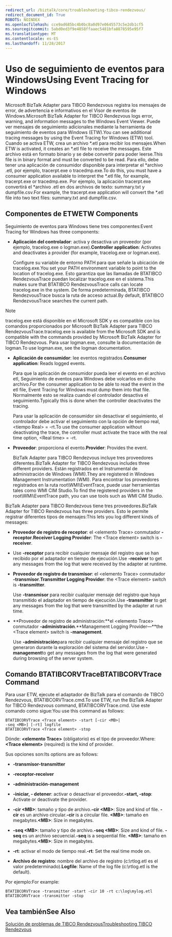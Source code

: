 ```yaml
---
redirect_url: /biztalk/core/troubleshooting-tibco-rendezvous/
redirect_document_id: True
ROBOTS: NOINDEX
ms.openlocfilehash: cce9ad685bc4b0bc8a0d97e0645573c5e2db1cf5
ms.sourcegitcommit: 5abd0ed3f9e4858ffaaec5481bfa8878595e95f7
ms.translationtype: MT
ms.contentlocale: es-ES
ms.lasthandoff: 11/28/2017
---
```

# <a name="using-event-tracing-for-windows"></a><span data-ttu-id="b6057-101">Uso de seguimiento de eventos para Windows</span><span class="sxs-lookup"><span data-stu-id="b6057-101">Using Event Tracing for Windows</span></span>
<span data-ttu-id="b6057-102">Microsoft BizTalk Adapter para TIBCO Rendezvous registra los mensajes de error, de advertencia e informativos en el Visor de eventos de Windows.</span><span class="sxs-lookup"><span data-stu-id="b6057-102">Microsoft BizTalk Adapter for TIBCO Rendezvous logs error, warning, and information messages to the Windows Event Viewer.</span></span> <span data-ttu-id="b6057-103">Puede ver mensajes de seguimiento adicionales mediante la herramienta de seguimiento de eventos para Windows (ETW).</span><span class="sxs-lookup"><span data-stu-id="b6057-103">You can see additional tracing messages by using the Event Tracing for Windows (ETW) tool.</span></span> <span data-ttu-id="b6057-104">Cuando se activa ETW, crea un archivo *.etl para recibir los mensajes.</span><span class="sxs-lookup"><span data-stu-id="b6057-104">When ETW is activated, it creates an *.etl file to receive the messages.</span></span> <span data-ttu-id="b6057-105">Este archivo está en formato binario y se debe convertir para poder leerse.</span><span class="sxs-lookup"><span data-stu-id="b6057-105">This file is in binary format and must be converted to be read.</span></span> <span data-ttu-id="b6057-106">Para ello, debe tener una aplicación de consumidor disponible para interpretar el \*archivo .etl, por ejemplo, tracerpt.exe o tracedmp.exe.</span><span class="sxs-lookup"><span data-stu-id="b6057-106">To do this, you must have a consumer application available to interpret the \*.etl file, for example, tracerpt.exe or tracedmp.exe.</span></span> <span data-ttu-id="b6057-107">Por ejemplo, la aplicación tracerpt.exe convertirá el \*archivo .etl en dos archivos de texto: summary.txt y dumpfile.csv.</span><span class="sxs-lookup"><span data-stu-id="b6057-107">For example, the tracerpt.exe application will convert the \*.etl file into two text files: summary.txt and dumpfile.csv.</span></span>  
  
## <a name="etw-components"></a><span data-ttu-id="b6057-108">Componentes de ETW</span><span class="sxs-lookup"><span data-stu-id="b6057-108">ETW Components</span></span>  
 <span data-ttu-id="b6057-109">Seguimiento de eventos para Windows tiene tres componentes:</span><span class="sxs-lookup"><span data-stu-id="b6057-109">Event Tracing for Windows has three components:</span></span>  
  
-   <span data-ttu-id="b6057-110">**Aplicación del controlador**: activa y desactiva un proveedor (por ejemplo, tracelog.exe o logman.exe).</span><span class="sxs-lookup"><span data-stu-id="b6057-110">**Controller application**: Activates and deactivates a provider (for example, tracelog.exe or logman.exe).</span></span>  
  
     <span data-ttu-id="b6057-111">Configure su variable de entorno PATH para que señale la ubicación de tracelog.exe.</span><span class="sxs-lookup"><span data-stu-id="b6057-111">You set your PATH environment variable to point to the location of tracelog.exe.</span></span> <span data-ttu-id="b6057-112">Esto garantiza que las llamadas de BTATIBCO RendezvousTrace puedan localizar tracelog.exe en el sistema.</span><span class="sxs-lookup"><span data-stu-id="b6057-112">This makes sure that BTATIBCO RendezvousTrace calls can locate tracelog.exe in the system.</span></span> <span data-ttu-id="b6057-113">De forma predeterminada, BTATIBCO RendezvousTrace busca la ruta de acceso actual.</span><span class="sxs-lookup"><span data-stu-id="b6057-113">By default, BTATIBCO RendezvousTrace searches the current path.</span></span>  
  
> [!NOTE]
>  <span data-ttu-id="b6057-114">tracelog.exe está disponible en el Microsoft SDK y es compatible con los comandos proporcionados por Microsoft BizTalk Adapter para TIBCO RendezvousTrace.</span><span class="sxs-lookup"><span data-stu-id="b6057-114">tracelog.exe is available from the Microsoft SDK and is compatible with the commands provided by Microsoft BizTalk Adapter for TIBCO Rendezvous.</span></span> <span data-ttu-id="b6057-115">Para usar logman.exe, consulte la documentación de logman.</span><span class="sxs-lookup"><span data-stu-id="b6057-115">To use logman.exe, see the logman documentation.</span></span>  
  
-   <span data-ttu-id="b6057-116">**Aplicación de consumidor**: lee eventos registrados.</span><span class="sxs-lookup"><span data-stu-id="b6057-116">**Consumer application**: Reads logged events.</span></span>  
  
     <span data-ttu-id="b6057-117">Para que la aplicación de consumidor pueda leer el evento en el archivo etl, Seguimiento de eventos para Windows debe volcarlos en dicho archivo.</span><span class="sxs-lookup"><span data-stu-id="b6057-117">For the consumer application to be able to read the event in the etl file, Event Tracing for Windows must dump them into that file.</span></span> <span data-ttu-id="b6057-118">Normalmente esto se realiza cuando el controlador desactiva el seguimiento.</span><span class="sxs-lookup"><span data-stu-id="b6057-118">Typically this is done when the controller deactivates the tracing.</span></span>  
  
     <span data-ttu-id="b6057-119">Para usar la aplicación de consumidor sin desactivar el seguimiento, el controlador debe activar el seguimiento con la opción de tiempo real, \<tiempo Real\> = -rt.</span><span class="sxs-lookup"><span data-stu-id="b6057-119">To use the consumer application without deactivating the trace, the controller must activate the trace with the real time option, \<Real time\> = -rt.</span></span>  
  
-   <span data-ttu-id="b6057-120">**Proveedor**: proporciona el evento.</span><span class="sxs-lookup"><span data-stu-id="b6057-120">**Provider**: Provides the event.</span></span>  
  
     <span data-ttu-id="b6057-121">BizTalk Adapter para TIBCO Rendezvous incluye tres proveedores diferentes.</span><span class="sxs-lookup"><span data-stu-id="b6057-121">BizTalk Adapter for TIBCO Rendezvous includes three different providers.</span></span> <span data-ttu-id="b6057-122">Están registrados en el Instrumental de administración de Windows (WMI).</span><span class="sxs-lookup"><span data-stu-id="b6057-122">They are registered in Windows Management Instrumentation (WMI).</span></span> <span data-ttu-id="b6057-123">Para encontrar los proveedores registrados en la ruta root\WMI\EventTrace, puede usar herramientas tales como WMI CIM Studio.</span><span class="sxs-lookup"><span data-stu-id="b6057-123">To find the registered providers in the root\WMI\EventTrace path, you can use tools such as WMI CIM Studio.</span></span>  
  
 <span data-ttu-id="b6057-124">BizTalk Adapter para TIBCO Rendezvous tiene tres proveedores.</span><span class="sxs-lookup"><span data-stu-id="b6057-124">BizTalk Adapter for TIBCO Rendezvous has three providers.</span></span> <span data-ttu-id="b6057-125">Esto le permite registrar diferentes tipos de mensajes:</span><span class="sxs-lookup"><span data-stu-id="b6057-125">This lets you log different kinds of messages:</span></span>  
  
-   <span data-ttu-id="b6057-126">**Proveedor de registro de receptor**: el \<elemento Trace\> conmutador **-receptor**.</span><span class="sxs-lookup"><span data-stu-id="b6057-126">**Receiver Logging Provider**: The \<Trace element\> switch is **-receiver**.</span></span>  
  
-   <span data-ttu-id="b6057-127">Use **-receptor** para recibir cualquier mensaje del registro que se han recibido por el adaptador en tiempo de ejecución.</span><span class="sxs-lookup"><span data-stu-id="b6057-127">Use **-receiver** to get any messages from the log that were received by the adapter at runtime.</span></span>  
  
-   <span data-ttu-id="b6057-128">**Proveedor de registro de transmisor**: el \<elemento Trace\> conmutador **-transmisor**.</span><span class="sxs-lookup"><span data-stu-id="b6057-128">**Transmitter Logging Provider**: the \<Trace element\> switch is **-transmitter**.</span></span>  
  
     <span data-ttu-id="b6057-129">Use **-transmisor** para recibir cualquier mensaje del registro que haya transmitido el adaptador en tiempo de ejecución.</span><span class="sxs-lookup"><span data-stu-id="b6057-129">Use **-transmitter** to get any messages from the log that were transmitted by the adapter at run time.</span></span>  
  
-   <span data-ttu-id="b6057-130">**Proveedor de registro de administración:**el \<elemento Trace\> conmutador **-administración**.</span><span class="sxs-lookup"><span data-stu-id="b6057-130">**Management Logging Provider—**the \<Trace element\> switch is **-management**.</span></span>  
  
     <span data-ttu-id="b6057-131">Use **-administración**para recibir cualquier mensaje del registro que se generaron durante la exploración del sistema del servidor.</span><span class="sxs-lookup"><span data-stu-id="b6057-131">Use **-management**to get any messages from the log that were generated during browsing of the server system.</span></span>  
  
## <a name="btatibcorvtrace-command"></a><span data-ttu-id="b6057-132">Comando BTATIBCORVTrace</span><span class="sxs-lookup"><span data-stu-id="b6057-132">BTATIBCORVTrace Command</span></span>  
 <span data-ttu-id="b6057-133">Para usar ETW, ejecute el adaptador de BizTalk para el comando de TIBCO Rendezvous, BTATIBCORVTrace.cmd.</span><span class="sxs-lookup"><span data-stu-id="b6057-133">To use ETW, run the BizTalk Adapter for TIBCO Rendezvous command, BTATIBCORVTrace.cmd.</span></span> <span data-ttu-id="b6057-134">Use este comando como sigue:</span><span class="sxs-lookup"><span data-stu-id="b6057-134">You use this command as follows:</span></span>  
  
```  
BTATIBCORVTrace <Trace element> -start [-cir <MB>|   
-seq <MB>] [-rt] logfile  
BTATIBCORVTrace <Trace element> -stop  
```  
  
 <span data-ttu-id="b6057-135">Dónde:  **\<elemento Trace\>**  (obligatorio) es el tipo de proveedor.</span><span class="sxs-lookup"><span data-stu-id="b6057-135">Where: **\<Trace element\>** (required) is the kind of provider.</span></span>  
  
 <span data-ttu-id="b6057-136">Sus opciones son:</span><span class="sxs-lookup"><span data-stu-id="b6057-136">Its options are as follows:</span></span>  
  
-   <span data-ttu-id="b6057-137">**-transmisor**</span><span class="sxs-lookup"><span data-stu-id="b6057-137">**-transmitter**</span></span>  
  
-   <span data-ttu-id="b6057-138">**-receptor**</span><span class="sxs-lookup"><span data-stu-id="b6057-138">**-receiver**</span></span>  
  
-   <span data-ttu-id="b6057-139">**-administración**</span><span class="sxs-lookup"><span data-stu-id="b6057-139">**-management**</span></span>  
  
-   <span data-ttu-id="b6057-140">**-iniciar, - detener**: activar o desactivar el proveedor.</span><span class="sxs-lookup"><span data-stu-id="b6057-140">**-start, -stop**: Activate or deactivate the provider.</span></span>  
  
-   <span data-ttu-id="b6057-141">**-cir \<MB\>**: tamaño y tipo de archivo.</span><span class="sxs-lookup"><span data-stu-id="b6057-141">**-cir \<MB\>**: Size and kind of file.</span></span> <span data-ttu-id="b6057-142">**-cir** es un archivo circular.</span><span class="sxs-lookup"><span data-stu-id="b6057-142">**-cir** is a circular file.</span></span> <span data-ttu-id="b6057-143">**\<MB\>**: tamaño en megabytes.</span><span class="sxs-lookup"><span data-stu-id="b6057-143">**\<MB\>**: Size in megabytes.</span></span>  
  
-   <span data-ttu-id="b6057-144">**-seq \<MB\>**: tamaño y tipo de archivo.</span><span class="sxs-lookup"><span data-stu-id="b6057-144">**-seq \<MB\>**: Size and kind of file.</span></span> <span data-ttu-id="b6057-145">**-seq** es un archivo secuencial.</span><span class="sxs-lookup"><span data-stu-id="b6057-145">**-seq** is a sequential file.</span></span> <span data-ttu-id="b6057-146">**\<MB\>**: tamaño en megabytes.</span><span class="sxs-lookup"><span data-stu-id="b6057-146">**\<MB\>**: Size in megabytes.</span></span>  
  
-   <span data-ttu-id="b6057-147">**-rt**: activar el modo de tiempo real.</span><span class="sxs-lookup"><span data-stu-id="b6057-147">**-rt**: Set the real time mode on.</span></span>  
  
-   <span data-ttu-id="b6057-148">**Archivo de registro**: nombre del archivo de registro (c:\rtlog.etl es el valor predeterminado).</span><span class="sxs-lookup"><span data-stu-id="b6057-148">**Logfile**: Name of the log file (c:\rtlog.etl is the default).</span></span>  
  
 <span data-ttu-id="b6057-149">Por ejemplo:</span><span class="sxs-lookup"><span data-stu-id="b6057-149">For example:</span></span>  
  
```  
BTATIBCORVTrace -transmitter -start -cir 10 -rt c:\log\mylog.etl  
BTATIBCORVTrace -transmitter -stop  
```  
  
## <a name="see-also"></a><span data-ttu-id="b6057-150">Vea también</span><span class="sxs-lookup"><span data-stu-id="b6057-150">See Also</span></span>  
 [<span data-ttu-id="b6057-151">Solución de problemas de TIBCO Rendezvous</span><span class="sxs-lookup"><span data-stu-id="b6057-151">Troubleshooting TIBCO Rendezvous</span></span>](../core/troubleshooting-tibco-rendezvous.md)